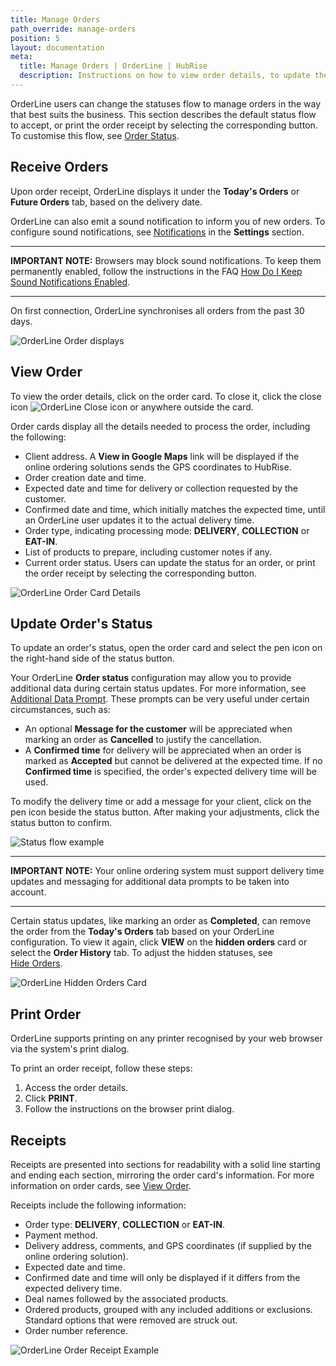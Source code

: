 ```yaml
---
title: Manage Orders
path_override: manage-orders
position: 5
layout: documentation
meta:
  title: Manage Orders | OrderLine | HubRise
  description: Instructions on how to view order details, to update the order status, and to print a receipt. Connect apps and synchronise your data.
---
```


OrderLine users can change the statuses flow to manage orders in the way that best suits the business. This section describes the default status flow to accept, or print the order receipt by selecting the corresponding button. To customise this flow, see [Order Status](/apps/orderline/settings/#order-status).

## Receive Orders

Upon order receipt, OrderLine displays it under the **Today's Orders** or **Future Orders** tab, based on the delivery date.

OrderLine can also emit a sound notification to inform you of new orders. To configure sound notifications, see [Notifications](/apps/orderline/settings#notifications) in the **Settings** section.

---

**IMPORTANT NOTE:** Browsers may block sound notifications. To keep them permanently enabled, follow the instructions in the FAQ [How Do I Keep Sound Notifications Enabled](/apps/orderline/faqs/keep-sound-notifications-enabled/).

---

On first connection, OrderLine synchronises all orders from the past 30 days.

![OrderLine Order displays](./images/018-2x-order-displays.png)

## View Order

To view the order details, click on the order card. To close it, click the close icon <InlineImage width="23" height="23">![OrderLine Close icon](../images/032-close.png)</InlineImage> or anywhere outside the card.

Order cards display all the details needed to process the order, including the following:

- Client address. A **View in Google Maps** link will be displayed if the online ordering solutions sends the GPS coordinates to HubRise.
- Order creation date and time.
- Expected date and time for delivery or collection requested by the customer.
- Confirmed date and time, which initially matches the expected time, until an OrderLine user updates it to the actual delivery time.
- Order type, indicating processing mode: **DELIVERY**, **COLLECTION** or **EAT-IN**.
- List of products to prepare, including customer notes if any.
- Current order status. Users can update the status for an order, or print the order receipt by selecting the corresponding button.

![OrderLine Order Card Details](./images/019-2x-order-card-details.png)

## Update Order's Status

To update an order's status, open the order card and select the pen icon on the right-hand side of the status button.

Your OrderLine **Order status** configuration may allow you to provide additional data during certain status updates. For more information, see [Additional Data Prompt](/apps/orderline/settings/#additional-data-prompt). These prompts can be very useful under certain circumstances, such as:

- An optional **Message for the customer** will be appreciated when marking an order as **Cancelled** to justify the cancellation.
- A **Confirmed time** for delivery will be appreciated when an order is marked as **Accepted** but cannot be delivered at the expected time. If no **Confirmed time** is specified, the order's expected delivery time will be used.

To modify the delivery time or add a message for your client, click on the pen icon beside the status button. After making your adjustments, click the status button to confirm.

![Status flow example](./images/012-2x-add-prompt-in-delivery.png)

---

**IMPORTANT NOTE:** Your online ordering system must support delivery time updates and messaging for additional data prompts to be taken into account.

---

Certain status updates, like marking an order as **Completed**, can remove the order from the **Today's Orders** tab based on your OrderLine configuration. To view it again, click **VIEW** on the **hidden orders** card or select the **Order History** tab. To adjust the hidden statuses, see [Hide Orders](/apps/orderline/settings/#hide-orders).

![OrderLine Hidden Orders Card](./images/039-2x-hidden-orders-card.png)

## Print Order

OrderLine supports printing on any printer recognised by your web browser via the system's print dialog.

To print an order receipt, follow these steps:

1. Access the order details.
1. Click **PRINT**.
1. Follow the instructions on the browser print dialog.

## Receipts

Receipts are presented into sections for readability with a solid line starting and ending each section, mirroring the order card's information. For more information on order cards, see [View Order](#view-order).

Receipts include the following information:

- Order type: **DELIVERY**, **COLLECTION** or **EAT-IN**.
- Payment method.
- Delivery address, comments, and GPS coordinates (if supplied by the online ordering solution).
- Expected date and time.
- Confirmed date and time will only be displayed if it differs from the expected delivery time.
- Deal names followed by the associated products.
- Ordered products, grouped with any included additions or exclusions. Standard options that were removed are struck out.
- Order number reference.

![OrderLine Order Receipt Example](./images/030-2x-receipt-example.jpg)

